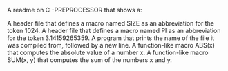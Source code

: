 A readme on C -PREPROCESSOR that shows a:

A header file that defines a macro named SIZE as an abbreviation for the token 1024.
A header file that defines a macro named PI as an abbreviation for the token 3.14159265359.
A program that prints the name of the file it was compiled from, followed by a new line.
A function-like macro ABS(x) that computes the absolute value of a number x.
A function-like macro SUM(x, y) that computes the sum of the numbers x and y.

